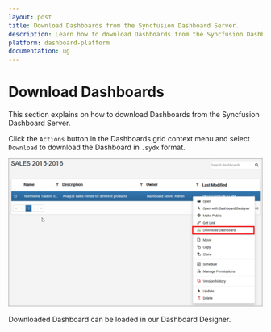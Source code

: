 ```yaml
---
layout: post
title: Download Dashboards from the Syncfusion Dashboard Server.
description: Learn how to download Dashboards from the Syncfusion Dashboard Server.
platform: dashboard-platform
documentation: ug
---
```


# Download Dashboards

This section explains on how to download Dashboards from the Syncfusion Dashboard Server.

Click the `Actions` button in the Dashboards grid context menu and select `Download` to download the Dashboard in `.sydx` format.

![Download Dashboard](images/download-Dashboard.png)

Downloaded Dashboard can be loaded in our Dashboard Designer.